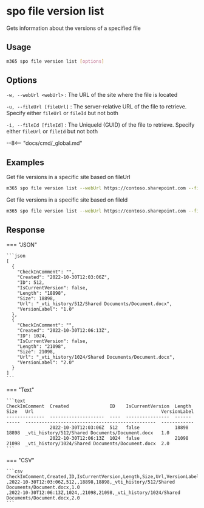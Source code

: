 # spo file version list

Gets information about the versions of a specified file

## Usage

```sh
m365 spo file version list [options]
```

## Options

`-w, --webUrl <webUrl>`
: The URL of the site where the file is located

`-u, --fileUrl [fileUrl]`
: The server-relative URL of the file to retrieve. Specify either `fileUrl` or `fileId` but not both

`-i, --fileId [fileId]`
: The UniqueId (GUID) of the file to retrieve. Specify either `fileUrl` or `fileId` but not both

--8<-- "docs/cmd/_global.md"

## Examples

Get file versions in a specific site based on fileUrl

```sh
m365 spo file version list --webUrl https://contoso.sharepoint.com --fileId 'b2307a39-e878-458b-bc90-03bc578531d6'
```

Get file versions in a specific site based on fileId

```sh
m365 spo file version list --webUrl https://contoso.sharepoint.com --fileUrl '/Shared Documents/Document.docx'
```

## Response

=== "JSON"

    ```json
    [
      {
        "CheckInComment": "",
        "Created": "2022-10-30T12:03:06Z",
        "ID": 512,
        "IsCurrentVersion": false,
        "Length": "18898",
        "Size": 18898,
        "Url": "_vti_history/512/Shared Documents/Document.docx",
        "VersionLabel": "1.0"
      },
      {
        "CheckInComment": "",
        "Created": "2022-10-30T12:06:13Z",
        "ID": 1024,
        "IsCurrentVersion": false,
        "Length": "21098",
        "Size": 21098,
        "Url": "_vti_history/1024/Shared Documents/Document.docx",
        "VersionLabel": "2.0"
      }
    ]
    ```

=== "Text"

    ```text
    CheckInComment  Created               ID    IsCurrentVersion  Length  Size   Url                                               VersionLabel
    --------------  --------------------  ----  ----------------  ------  -----  ------------------------------------------------  ------------
                    2022-10-30T12:03:06Z  512   false             18898   18898  _vti_history/512/Shared Documents/Document.docx   1.0
                    2022-10-30T12:06:13Z  1024  false             21098   21098  _vti_history/1024/Shared Documents/Document.docx  2.0
    ```

=== "CSV"

    ```csv
    CheckInComment,Created,ID,IsCurrentVersion,Length,Size,Url,VersionLabel
    ,2022-10-30T12:03:06Z,512,,18898,18898,_vti_history/512/Shared Documents/Document.docx,1.0
    ,2022-10-30T12:06:13Z,1024,,21098,21098,_vti_history/1024/Shared Documents/Document.docx,2.0
    ```


